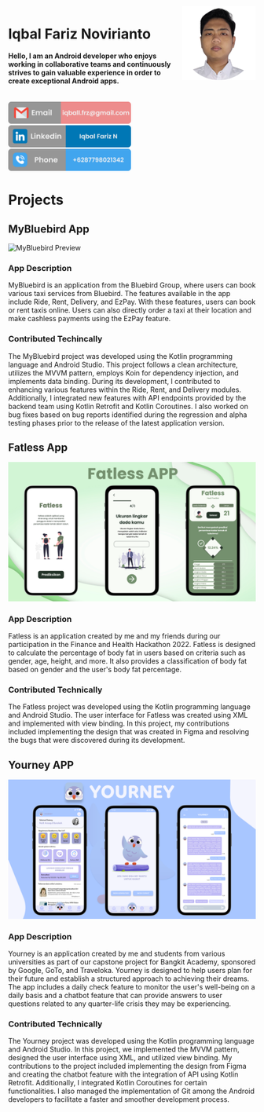 <img src="/assets/img/profil_circle_resize.png" alt="profil_photo" align="right" height="150" width="150">

# Iqbal Fariz Novirianto
**Hello, I am an Android developer who enjoys working in collaborative teams and continuously strives to gain valuable experience in order to create exceptional Android apps.**
<br><br><br>
<img src="/assets/img/email_account_4x.png" height="45">&nbsp;&nbsp;&nbsp;&nbsp;<a href="https://www.linkedin.com/in/iqbal-fn/" target="_blank"><img src="/assets/img/linkedin_account_4x.png" height="45"></a>&nbsp;&nbsp;&nbsp;&nbsp;<img src="/assets/img/phone_number_4x.png" height="45">
<br>

# Projects
## MyBluebird App
![MyBluebird Preview](/assets/img/mybluebird_project_preview.png)

### App Description
MyBluebird is an application from the Bluebird Group, where users can book various taxi services from Bluebird. The features available in the app include Ride, Rent, Delivery, and EzPay. With these features, users can book or rent taxis online. Users can also directly order a taxi at their location and make cashless payments using the EzPay feature.

### Contributed Techincally
The MyBluebird project was developed using the Kotlin programming language and Android Studio. This project follows a clean architecture, utilizes the MVVM pattern, employs Koin for dependency injection, and implements data binding. During its development, I contributed to enhancing various features within the Ride, Rent, and Delivery modules. Additionally, I integrated new features with API endpoints provided by the backend team using Kotlin Retrofit and Kotlin Coroutines. I also worked on bug fixes based on bug reports identified during the regression and alpha testing phases prior to the release of the latest application version.

## Fatless App
![Fatless Preview](/assets/img/fatless_project_preview.png)

### App Description
Fatless is an application created by me and my friends during our participation in the Finance and Health Hackathon 2022. Fatless is designed to calculate the percentage of body fat in users based on criteria such as gender, age, height, and more. It also provides a classification of body fat based on gender and the user's body fat percentage.

### Contributed Technically
The Fatless project was developed using the Kotlin programming language and Android Studio. The user interface for Fatless was created using XML and implemented with view binding. In this project, my contributions included implementing the design that was created in Figma and resolving the bugs that were discovered during its development.

## Yourney APP
![Yourney Preview](/assets/img/yourney_project_preview.png)

### App Description
Yourney is an application created by me and students from various universities as part of our capstone project for Bangkit Academy, sponsored by Google, GoTo, and Traveloka. Yourney is designed to help users plan for their future and establish a structured approach to achieving their dreams. The app includes a daily check feature to monitor the user's well-being on a daily basis and a chatbot feature that can provide answers to user questions related to any quarter-life crisis they may be experiencing.

### Contributed Technically
The Yourney project was developed using the Kotlin programming language and Android Studio. In this project, we implemented the MVVM pattern, designed the user interface using XML, and utilized view binding. My contributions to the project included implementing the design from Figma and creating the chatbot feature with the integration of API using Kotlin Retrofit. Additionally, I integrated Kotlin Coroutines for certain functionalities. I also managed the implementation of Git among the Android developers to facilitate a faster and smoother development process.

